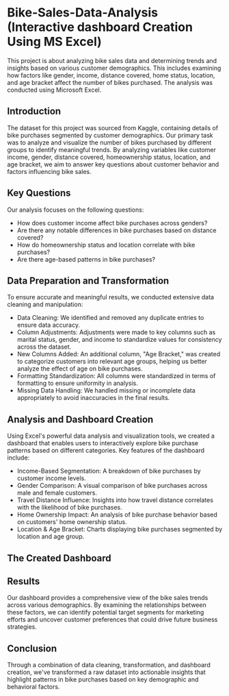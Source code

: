 # Bike-Sales-Data-Analysis (Interactive dashboard Creation Using MS Excel)
This project is about analyzing bike sales data and determining trends and insights based on various customer demographics. This includes examining how factors like gender, income, distance covered, home status, location, and age bracket affect the number of bikes purchased. The analysis was conducted using Microsoft Excel.

## Introduction
The dataset for this project was sourced from Kaggle, containing details of bike purchases segmented by customer demographics. Our primary task was to analyze and visualize the number of bikes purchased by different groups to identify meaningful trends. By analyzing variables like customer income, gender, distance covered, homeownership status, location, and age bracket, we aim to answer key questions about customer behavior and factors influencing bike sales.

## Key Questions
Our analysis focuses on the following questions:

- How does customer income affect bike purchases across genders?
- Are there any notable differences in bike purchases based on distance covered?
- How do homeownership status and location correlate with bike purchases?
- Are there age-based patterns in bike purchases?

## Data Preparation and Transformation
To ensure accurate and meaningful results, we conducted extensive data cleaning and manipulation:

- Data Cleaning: We identified and removed any duplicate entries to ensure data accuracy.
- Column Adjustments: Adjustments were made to key columns such as marital status, gender, and income to standardize values for consistency across the dataset.
- New Columns Added: An additional column, "Age Bracket," was created to categorize customers into relevant age groups, helping us better analyze the effect of age on bike purchases.
- Formatting Standardization: All columns were standardized in terms of formatting to ensure uniformity in analysis.
- Missing Data Handling: We handled missing or incomplete data appropriately to avoid inaccuracies in the final results.

## Analysis and Dashboard Creation
Using Excel's powerful data analysis and visualization tools, we created a dashboard that enables users to interactively explore bike purchase patterns based on different categories. Key features of the dashboard include:

- Income-Based Segmentation: A breakdown of bike purchases by customer income levels.
- Gender Comparison: A visual comparison of bike purchases across male and female customers.
- Travel Distance Influence: Insights into how travel distance correlates with the likelihood of bike purchases.
- Home Ownership Impact: An analysis of bike purchase behavior based on customers' home ownership status.
- Location & Age Bracket: Charts displaying bike purchases segmented by location and age group.

## The Created Dashboard


## Results
Our dashboard provides a comprehensive view of the bike sales trends across various demographics. By examining the relationships between these factors, we can identify potential target segments for marketing efforts and uncover customer preferences that could drive future business strategies.

## Conclusion
Through a combination of data cleaning, transformation, and dashboard creation, we've transformed a raw dataset into actionable insights that highlight patterns in bike purchases based on key demographic and behavioral factors.
